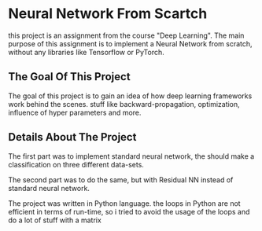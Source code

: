 
# Neural Network From Scartch 

this project is an assignment from the course "Deep Learning".
The main purpose of this assignment is to implement a Neural Network from scratch, without any libraries 
like Tensorflow or PyTorch. 

## The Goal Of This Project
The goal of this project is to gain an idea of how deep learning frameworks work behind the
scenes.
stuff like backward-propagation, optimization, influence of hyper parameters and more.

## Details About The Project
The first part was to implement standard neural network, the 
should make a classification on three different data-sets.

The second part was to do the same, but with Residual NN instead of 
standard neural network.

The project was written in Python language. the loops in Python
are not efficient in terms of run-time, so i tried to avoid the usage of the
loops and do a lot of stuff with a matrix
